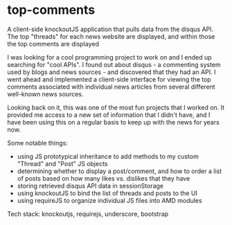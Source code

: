# top-comments
A client-side knockoutJS application that pulls data from the disqus API.  The top "threads" for each news website are displayed, and within those the top comments are displayed

I was looking for a cool programming project to work on and I ended up searching for "cool APIs".  I found out about disqus - a commenting system used by blogs and news sources - and discovered that they had an API.  I went ahead and implemented a client-side interface for viewing the top comments associated with individual news articles from several different well-known news sources.

Looking back on it, this was one of the most fun projects that I worked on.  It provided me access to a new set of information that I didn't have, and I have been using this on a regular basis to keep up with the news for years now.

Some notable things:
- using JS prototypical inheritance to add methods to my custom "Thread" and "Post" JS objects
- determining whether to display a post/comment, and how to order a list of posts based on how many likes vs. dislikes that they have
- storing retrieved disqus API data in sessionStorage
- using knockoutJS to bind the list of threads and posts to the UI
- using requireJS to organize individual JS files into AMD modules

Tech stack: knockoutjs, requirejs, underscore, bootstrap
